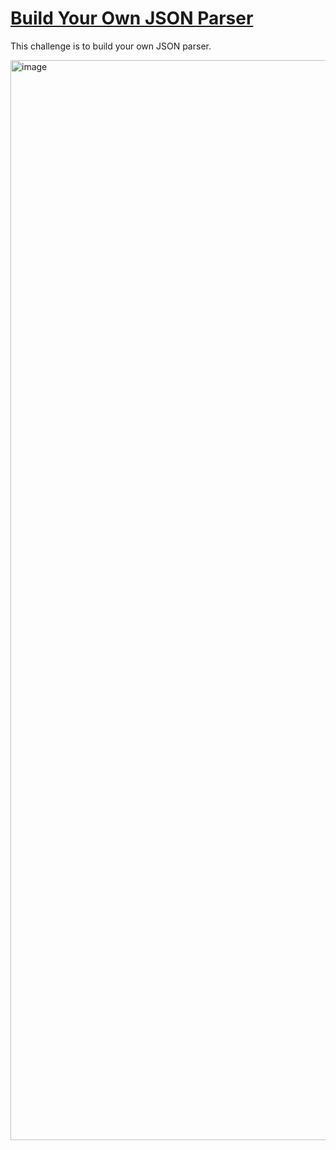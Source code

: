 # [Build Your Own JSON Parser](https://codingchallenges.fyi/challenges/challenge-json-parser)

This challenge is to build your own JSON parser.

<img width="1728" alt="image" src="https://github.com/user-attachments/assets/ab3e32f2-ef35-4c6e-a30e-19de251ac984">

